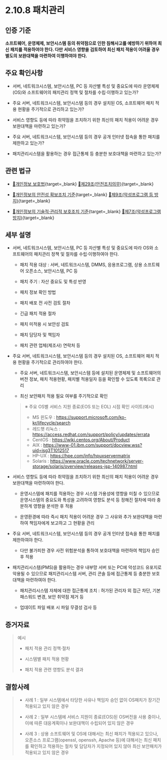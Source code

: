 # 2.10.8 패치관리

## 인증 기준

**소프트웨어, 운영체제, 보안시스템 등의 취약점으로 인한 침해사고를 예방하기 위하여 최신 패치를 적용하여야 한다. 다만 서비스 영향을 검토하여 최신 패치 적용이 어려울 경우 별도의 보완대책을 마련하여 이행하여야 한다.**

## 주요 확인사항

- 서버, 네트워크시스템, 보안시스템, PC 등 자산별 특성 및 중요도에 따라 운영체제(OS)와 소프트웨어의 패치관리 정책 및 절차를 수립·이행하고 있는가?

- 주요 서버, 네트워크시스템, 보안시스템 등의 경우 설치된 OS, 소프트웨어 패치 적용 현황을 주기적으로 관리하고 있는가?

- 서비스 영향도 등에 따라 취약점을 조치하기 위한 최신의 패치 적용이 어려운 경우 보완대책을 마련하고 있는가?

- 주요 서버, 네트워크시스템, 보안시스템 등의 경우 공개 인터넷 접속을 통한 패치를 제한하고 있는가?

- 패치관리시스템을 활용하는 경우 접근통제 등 충분한 보호대책을 마련하고 있는가?

## 관련 법규

- [🔗개인정보 보호법][개인정보 보호법 제29조]{target=_blank} [🔗제29조(안전조치의무)][개인정보 보호법 제29조 부분]{target=_blank}

- [🔗개인정보의 안전성 확보조치 기준][개인정보의 안전성 확보조치 기준 제9조]{target=_blank} [🔗제9조(악성프로그램 등 방지)][개인정보의 안전성 확보조치 기준 제9조]{target=_blank}

- [🔗개인정보의 기술적·관리적 보호조치 기준][개인정보의 기술적·관리적 보호조치 기준 제7조]{target=_blank} [🔗제7조(악성프로그램 방지)][개인정보의 기술적·관리적 보호조치 기준 제7조]{target=_blank}

## 세부 설명

- 서버, 네트워크시스템, 보안시스템, PC 등 자산별 특성 및 중요도에 따라 OS와 소프트웨어의 패치관리 정책 및 절차를 수립·이행하여야 한다.

    - 패치 적용 대상 : 서버, 네트워크시스템, DMMS, 응용프로그램, 상용 소프트웨어 오픈소스, 보안시스템, PC 등

    - 패치 주기 : 자산 중요도 및 특성 반영

    - 패치 정보 확인 방법

    - 패치 배포 전 사전 검토 절차

    - 긴급 패치 적용 절차

    - 패치 미적용 시 보안성 검토

    - 패치 담당자 및 책임자

    - 패치 관련 업체(제조사) 연락처 등

- 주요 서버, 네트워크시스템, 보안시스템 등의 경우 설치된 OS, 소프트웨어 패치 적용 현황을 주기적으로 관리하여야 한다.

    - 주요 서버, 네트워크시스템, 보안시스템 등에 설치된 운영체제 및 소프트웨어의 버전 정보, 패치 적용현황, 패치별 적용일자 등을 확인할 수 있도록 목록으로 관리

    - 최신 보안패치 적용 필요 여부를 주기적으로 확인
    >
    > ※ 주요 OS별 서비스 지원 종료(EOS 또는 EOL) 시점 확인 사이트(예시)
    >
    > - MS 윈도우 : <https://support.microsoft.com/ko-kr/lifecycle/search>
    > - 레드햇 리눅스 : <https://access.redhat.com/support/policy/updates/errata>
    > - CentOS : <https://wiki.centos.org/About/Product>
    > - AIX : <https://www-01.ibm.com/support/docview.wss?uid=isg3T1012517>
    > - HP-UX : <https://hpe.com/info/hpuxservermatrix>
    > - Solaris : <https://www.oracle.com/technetwork/server-storage/solaris/overview/releases-jsp-140987.html>

- 서비스 영향도 등에 따라 취약점을 조치하기 위한 최신의 패치 적용이 어려운 경우 보완대책을 마련하여야 한다.

    - 운영시스템에 패치를 적용하는 경우 시스템 가용성에 영향을 미칠 수 있으므로 운영시스템의 중요도와 특성을 고려하여 영향도 분석 등 정해진 절차에 따라 충분하게 영향을 분석한 후 적용

    - 운영환경에 따라 즉시 패치 적용이 어려운 경우 그 사유와 추가 보완대책을 마련하여 책임자에게 보고하고 그 현황을 관리

- 주요 서버, 네트워크시스템, 보안시스템 등의 경우 공개 인터넷 접속을 통한 패치를 제한하여야 한다.

    - 다만 불가피한 경우 사전 위험분석을 통하여 보호대책을 마련하여 책임자 승인 후 적용

- 패치관리시스템(PMS)을 활용하는 경우 내부망 서버 또는 PC에 악성코드 유포지로 악용될 수 있으므로 패치관리시스템 서버, 관리 콘솔 등에 접근통제 등 충분한 보호대책을 마련하여야 한다.

    - 패치관리시스템 자체에 대한 접근통제 조치 : 허가된 관리자 외 접근 차단, 기본 패스워드 변경, 보안 취약점 제거 등

    - 업데이트 파일 배포 시 파일 무결성 검사 등

## 증거자료

> 예시
>
> - 패치 적용 관리 정책·절차
>
> - 시스템별 패치 적용 현황
>
> - 패치 적용 관련 영향도 분석 결과

## 결함사례

> - 사례 1 : 일부 시스템에서 타당한 사유나 책임자 승인 없이 OS패치가 장기간 적용되고 있지 않은 경우
>
> - 사례 2 : 일부 시스템에 서비스 지원이 종료(EOS)된 OS버전을 사용 중이나, 이에 따른 대응계획이나 보완대책이 수립되어 있지 않은 경우
>
> - 사례 3 : 상용 소프트웨어 및 OS에 대해서는 최신 패치가 적용되고 있으나, 오픈소스 프로그램(openssl, openssh, Apache 등)에 대해서는 최신 패치를 확인하고 적용하는 절차 및 담당자가 지정되어 있지 않아 최신 보안패치가 적용되고 있지 않은 경우

[개인정보 보호법 제29조]: https://www.law.go.kr/법령/개인정보보호법/(20200805,16930,20200204)/제29조 "개인정보 보호법 제29조"
[개인정보 보호법 제29조 부분]: https://www.law.go.kr/법령/개인정보보호법/제29조 "개인정보 보호법 제29조 부분"

[개인정보의 안전성 확보조치 기준 제9조]: https://www.law.go.kr/행정규칙/(개인정보보호위원회)개인정보의안전성확보조치기준/(2021-2,20210915)/제9조 "개인정보의 안전성 확보조치 기준 제9조"

[개인정보의 기술적·관리적 보호조치 기준 제7조]: https://www.law.go.kr/행정규칙/(개인정보보호위원회)개인정보의기술적·관리적보호조치기준/(2021-3,20210915)/제7조 "개인정보의 기술적·관리적 보호조치 기준 제7조"
